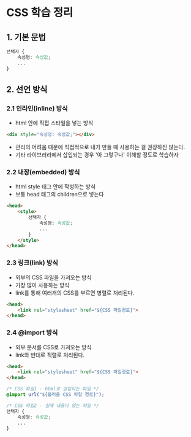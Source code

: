# CSS 학습 정리
## 1. 기본 문법
```css
선택자 {
    속성명: 속성값;
    ...
}
```

## 2. 선언 방식
### 2.1 인라인(inline) 방식
- html 안에 직접 스타일을 넣는 방식
```html
<div style="속성명: 속성값;"></div>
```
- 관리의 어려움 때문에 직접적으로 내가 만들 때 사용하는 걸 권장하진 않는다.
- 기타 라이브러리에서 삽입되는 경우 '아 그렇구나' 이해할 정도로 학습하자

### 2.2 내장(embedded) 방식
- html style 태그 안에 작성하는 방식
- 보통 head 태그의 children으로 넣는다
```html
<head>
    <style>
        선택자 {
            속성명: 속성값;
            ...
        } 
    </style>
</head>
```

### 2.3 링크(link) 방식
- 외부의 CSS 파일을 가져오는 방식
- 가장 많이 사용하는 방식
- link를 통해 여러개의 CSS를 부르면 병렬로 처리된다.
```html
<head>
    <link rel="stylesheet" href="${CSS 파일경로}">
</head>
```

### 2.4 @import 방식
- 외부 문서를 CSS로 가져오는 방식
- link와 반대로 직렬로 처리된다.
```html
<head>
    <link rel="stylesheet" href="${CSS 파일경로}">
</head>
```
```css
/* CSS 파일1 - html로 삽입되는 파일 */
@import url("${불러올 CSS 파일 경로}");
```
```css
/* CSS 파일2 - 실제 내용이 있는 파일 */
선택자 {
    속성명: 속성값;
    ...
}
```

